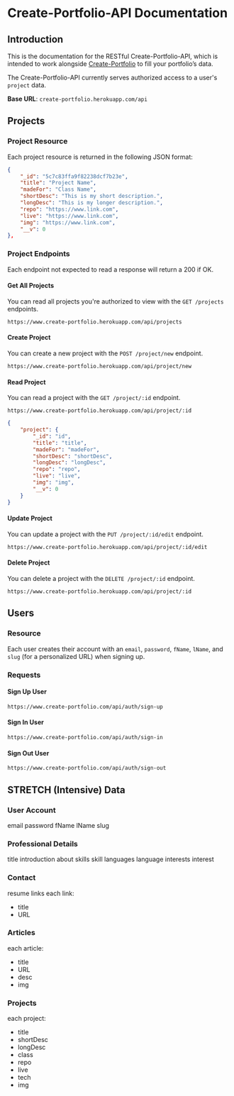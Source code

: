 # Create-Portfolio-API Documentation
## Introduction
This is the documentation for the RESTful Create-Portfolio-API, which is intended to work alongside [Create-Portfolio](https://github.com/t0ri/create-portfolio-frontend) to fill your portfolio’s data. 

The Create-Portfolio-API currently serves authorized access to a user's `project` data.

**Base URL**:  `create-portfolio.herokuapp.com/api`

## Projects
### Project Resource
Each project resource is returned in the following JSON format:
``` json
{
	"_id": "5c7c83ffa9f82238dcf7b23e",
	"title": "Project Name",
	"madeFor": "Class Name",
	"shortDesc": "This is my short description.",
	"longDesc": "This is my longer description.",
	"repo": "https://www.link.com",
	"live": "https://www.link.com",
	"img": "https://www.link.com",
	"__v": 0
},
```

### Project Endpoints
Each endpoint not expected to read a response will return a 200 if OK.
#### Get All Projects
You can read all projects you're authorized to view with the `GET /projects` endpoints.
```
https://www.create-portfolio.herokuapp.com/api/projects
```

#### Create Project
You can create a new project with the `POST /project/new` endpoint.
```
https://www.create-portfolio.herokuapp.com/api/project/new
```

#### Read Project
You can read a project with the `GET /project/:id` endpoint.
```
https://www.create-portfolio.herokuapp.com/api/project/:id
```

``` json
{
    "project": {
        "_id": "id",
        "title": "title",
        "madeFor": "madeFor",
        "shortDesc": "shortDesc",
        "longDesc": "longDesc",
        "repo": "repo",
        "live": "live",
        "img": "img",
        "__v": 0
    }
}
```

#### Update Project
You can update a project with the `PUT /project/:id/edit` endpoint.
``` 
https://www.create-portfolio.herokuapp.com/api/project/:id/edit
```

#### Delete Project
You can delete a project with the `DELETE /project/:id` endpoint.
```
https://www.create-portfolio.herokuapp.com/api/project/:id
```

## Users
### Resource
Each user creates their account with an `email`, `password`, `fName`, `lName`, and `slug` (for a personalized URL) when signing up.

### Requests
#### Sign Up User
```
https://www.create-portfolio.com/api/auth/sign-up
```

#### Sign In User
```
https://www.create-portfolio.com/api/auth/sign-in
```

#### Sign Out User
```
https://www.create-portfolio.com/api/auth/sign-out
```


## STRETCH (Intensive) Data
### User Account
email
password
fName
lName
slug
### Professional Details
title
introduction
about
skills
skill
languages
language
interests
interest
### Contact
resume
links
each link:
* title
* URL
### Articles
each article:
* title
* URL
* desc
* img
### Projects
each project:
* title
* shortDesc
* longDesc
* class
* repo
* live
* tech
* img
